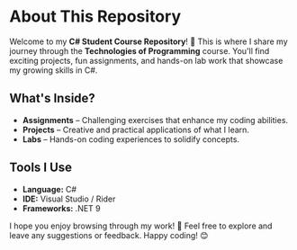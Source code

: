 # About This Repository

Welcome to my **C# Student Course Repository**! 🌟 This is where I share my journey through the **Technologies of Programming** course. You'll find exciting projects, fun assignments, and hands-on lab work that showcase my growing skills in C#.

## What's Inside?
- **Assignments** – Challenging exercises that enhance my coding abilities.
- **Projects** – Creative and practical applications of what I learn.
- **Labs** – Hands-on coding experiences to solidify concepts.

## Tools I Use
- **Language:** C#
- **IDE:** Visual Studio / Rider
- **Frameworks:** .NET 9

I hope you enjoy browsing through my work! 🚀 Feel free to explore and leave any suggestions or feedback. Happy coding! 😊

